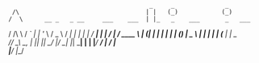                                            _     _              _       
     /\                                   | |   (_)            (_)      
    /  \      __ _   _ __     ___    ___  | |_   _    ___       _   ___ 
   / /\ \    / _` | | '_ \   / _ \  / __| | __| | |  / __|     | | / __|
  / ____ \  | (_| | | | | | | (_) | \__ \ | |_  | | | (__      | | \__ \
 /_/    \_\  \__, | |_| |_|  \___/  |___/  \__| |_|  \___|     | | |___/
              __/ |                                           _/ |      
             |___/                                           |__/ 